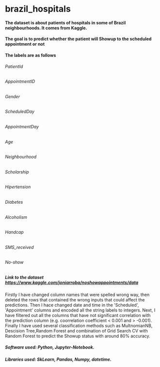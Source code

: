 # brazil_hospitals

#### The dataset is about patients of hospitals in some of Brazil neighbourhoods. It comes from Kaggle.
#### The goal is to predict whether the patient will Showup to the scheduled appointment or not

#### The labels are as follows
###### PatientId
###### AppointmentID
###### Gender
###### ScheduledDay
###### AppointmentDay
###### Age
###### Neighbourhood
###### Scholarship
###### Hipertension
###### Diabetes
###### Alcoholism
###### Handcap
###### SMS_received
###### No-show

##### Link to the dataset https://www.kaggle.com/joniarroba/noshowappointments/data

Firstly I have changed column names that were spelled wrong way, then deleted the rows that contained the wrong inputs that could affect the predictions. Then I hace changed date and time in the 'Scheduled', 'Appointment' columns and encoded all the string labels to integers. Next, I have filtered out all the columns that have not significant correlation with the prediction column (e.g. coorrelation coefficient < 0.001 and > -0.001). Finally I have used several classification methods such as MultnomianNB, Descision Tree,Random Forest and combination of Grid Search CV with Random Forest to predict the Showup status with around 80% accuracy.

##### Software used: Python, Jupyter-Notebook.
##### Libraries used: SkLearn, Pandas, Numpy, datetime.
